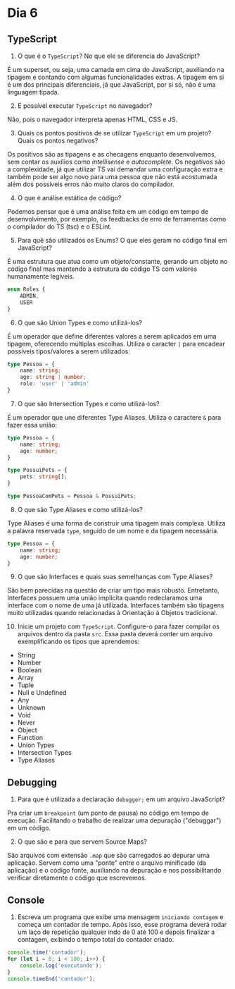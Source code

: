 # Dia 6

## TypeScript

1) O que é o `TypeScript`? No que ele se diferencia do JavaScript?

É um superset, ou seja, uma camada em cima do JavaScript, auxiliando na tipagem e contando com algumas funcionalidades extras. A tipagem em si é um dos principais diferenciais, já que JavaScript, por si só, não é uma linguagem tipada.

2) É possível executar `TypeScript` no navegador?

Não, pois o navegador interpreta apenas HTML, CSS e JS.

3) Quais os pontos positivos de se utilizar `TypeScript` em um projeto? Quais os pontos negativos?

Os positivos são as tipagens e as checagens enquanto desenvolvemos, sem contar os auxílios como _intellisense_ e _autocomplete_. Os negativos são a complexidade, já que utilizar TS vai demandar uma configuração extra e também pode ser algo novo para uma pessoa que não está acostumada além dos possíveis erros não muito claros do compilador.

4) O que é análise estática de código?

Podemos pensar que é uma análise feita em um código em tempo de desenvolvimento, por exemplo, os feedbacks de erro de ferramentas como o compilador do TS (tsc) e o ESLint.

5) Para quê são utilizados os Enums? O que eles geram no código final em JavaScript?

É uma estrutura que atua como um objeto/constante, gerando um objeto no código final mas mantendo a estrutura do código TS com valores humanamente legíveis.
```ts
enum Roles {
    ADMIN,
    USER
}
```

6) O que são Union Types e como utilizá-los?

É um operador que define diferentes valores a serem aplicados em uma tipagem, oferecendo múltiplas escolhas. Utiliza o caracter `|` para encadear possíveis tipos/valores a serem utilizados:
```ts
type Pessoa = {
    name: string;
    age: string | number;
    role: 'user' | 'admin'
}
```

7) O que são Intersection Types e como utilizá-los?

É um operador que une diferentes Type Aliases. Utiliza o caractere `&` para fazer essa união:
```ts
type Pessoa = {
    name: string;
    age: number;
}

type PossuiPets = {
    pets: string[];
}

type PessoaComPets = Pessoa & PossuiPets;
```

8) O que são Type Aliases e como utilizá-los?

Type Aliases é uma forma de construir uma tipagem mais complexa. Utiliza a palavra reservada `type`, seguido de um nome e da tipagem necessária.
```ts
type Pessoa = {
    name: string;
    age: number;
}
```

9) O que são Interfaces e quais suas semelhanças com Type Aliases?

São bem parecidas na questão de criar um tipo mais robusto. Entretanto, Interfaces possuem uma união implícita quando redeclaramos uma interface com o nome de uma já utilizada. Interfaces também são tipagens muito utilizadas quando relacionadas à Orientação à Objetos tradicional.

10) Inicie um projeto com `TypeScript`. Configure-o para fazer compilar os arquivos dentro da pasta `src`. Essa pasta deverá conter um arquivo exemplificando os tipos que aprendemos:
- String
- Number
- Boolean
- Array
- Tuple
- Null e Undefined
- Any
- Unknown
- Void
- Never
- Object
- Function
- Union Types
- Intersection Types
- Type Aliases

## Debugging

1) Para que é utilizada a declaração `debugger;` em um arquivo JavaScript?

Pra criar um `breakpoint` (um ponto de pausa) no código em tempo de execução. Facilitando o trabalho de realizar uma depuração ("debuggar") em um código.

2) O que são e para que servem Source Maps?

São arquivos com extensão `.map` que são carregados ao depurar uma aplicação. Servem como uma "ponte" entre o arquivo minificado (da aplicação) e o código fonte, auxiliando na depuração e nos possibilitando verificar diretamente o código que escrevemos.

## Console

1) Escreva um programa que exibe uma mensagem `iniciando contagem` e começa um contador de tempo. Após isso, esse programa deverá rodar um laço de repetição qualquer indo de 0 até 100 e depois finalizar a contagem, exibindo o tempo total do contador criado.
```js
console.time('contador');
for (let i = 0; i < 100; i++) {
    console.log('executando');
}
console.timeEnd('contador');
```